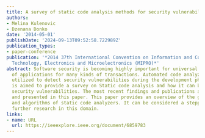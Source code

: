 ```yaml
---
title: A survey of static code analysis methods for security vulnerabilities detection
authors:
- Melina Kulenovic
- Dzenana Donko
date: '2014-05-01'
publishDate: '2024-09-13T09:52:58.722989Z'
publication_types:
- paper-conference
publication: '*2014 37th International Convention on Information and Communication
  Technology, Electronics and Microelectronics (MIPRO)*'
abstract: Software security is becoming highly important for universal acceptance
  of applications for many kinds of transactions. Automated code analyzers can be
  utilized to detect security vulnerabilities during the development phase. This paper
  is aimed to provide a survey on Static code analysis and how it can be used to detect
  security vulnerabilities. The most recent findings and publications are summarized
  and presented in this paper. This paper provides an overview of the gains, flows
  and algorithms of static code analyzers. It can be considered a stepping stone for
  further research in this domain.
links:
- name: URL
  url: https://ieeexplore.ieee.org/document/6859783
---
```


